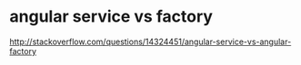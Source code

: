 # angular service vs factory

http://stackoverflow.com/questions/14324451/angular-service-vs-angular-factory
